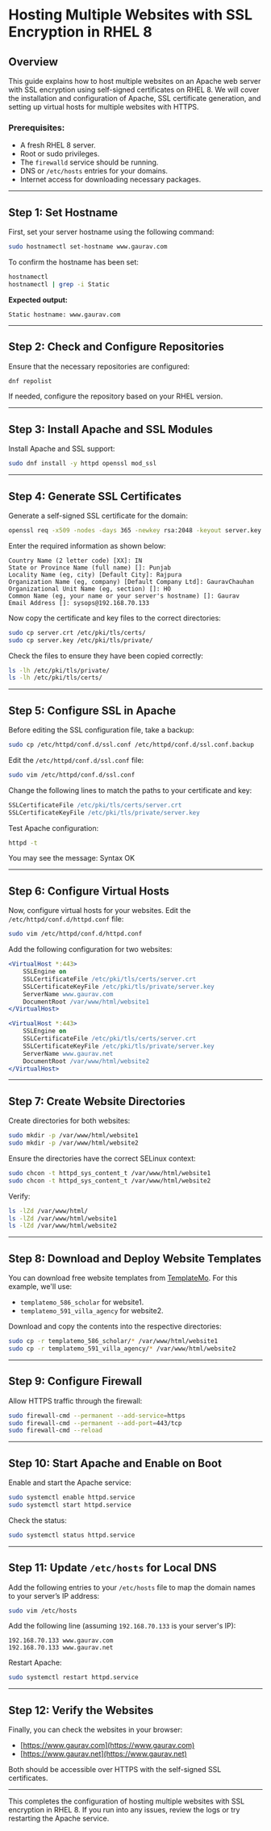 # Hosting Multiple Websites with SSL Encryption in RHEL 8

## Overview

This guide explains how to host multiple websites on an Apache web server with SSL
encryption using self-signed certificates on RHEL 8. We will cover the installation 
and configuration of Apache, SSL certificate generation, and setting up virtual hosts 
for multiple websites with HTTPS.

### Prerequisites:

* A fresh RHEL 8 server.
* Root or sudo privileges.
* The `firewalld` service should be running.
* DNS or `/etc/hosts` entries for your domains.
* Internet access for downloading necessary packages.

---

## Step 1: Set Hostname

First, set your server hostname using the following command:

```bash
sudo hostnamectl set-hostname www.gaurav.com
```

To confirm the hostname has been set:

```bash
hostnamectl
hostnamectl | grep -i Static
```

**Expected output:**

```
Static hostname: www.gaurav.com
```

---

## Step 2: Check and Configure Repositories

Ensure that the necessary repositories are configured:

```bash
dnf repolist
```

If needed, configure the repository based on your RHEL version.

---

## Step 3: Install Apache and SSL Modules

Install Apache and SSL support:

```bash
sudo dnf install -y httpd openssl mod_ssl
```

---

## Step 4: Generate SSL Certificates

Generate a self-signed SSL certificate for the domain:

```bash
openssl req -x509 -nodes -days 365 -newkey rsa:2048 -keyout server.key -out server.crt
```

Enter the required information as shown below:

```plaintext
Country Name (2 letter code) [XX]: IN
State or Province Name (full name) []: Punjab
Locality Name (eg, city) [Default City]: Rajpura
Organization Name (eg, company) [Default Company Ltd]: GauravChauhan
Organizational Unit Name (eg, section) []: HO
Common Name (eg, your name or your server's hostname) []: Gaurav
Email Address []: sysops@192.168.70.133
```

Now copy the certificate and key files to the correct directories:

```bash
sudo cp server.crt /etc/pki/tls/certs/
sudo cp server.key /etc/pki/tls/private/
```

Check the files to ensure they have been copied correctly:

```bash
ls -lh /etc/pki/tls/private/
ls -lh /etc/pki/tls/certs/
```

---

## Step 5: Configure SSL in Apache

Before editing the SSL configuration file, take a backup:

```bash
sudo cp /etc/httpd/conf.d/ssl.conf /etc/httpd/conf.d/ssl.conf.backup
```

Edit the `/etc/httpd/conf.d/ssl.conf` file:

```bash
sudo vim /etc/httpd/conf.d/ssl.conf
```

Change the following lines to match the paths to your certificate and key:

```apache
SSLCertificateFile /etc/pki/tls/certs/server.crt
SSLCertificateKeyFile /etc/pki/tls/private/server.key
```

Test Apache configuration:

```bash
httpd -t
```

You may see the message:
Syntax OK

---

## Step 6: Configure Virtual Hosts

Now, configure virtual hosts for your websites. Edit the `/etc/httpd/conf.d/httpd.conf` file:

```bash
sudo vim /etc/httpd/conf.d/httpd.conf
```

Add the following configuration for two websites:

```apache
<VirtualHost *:443>
    SSLEngine on
    SSLCertificateFile /etc/pki/tls/certs/server.crt
    SSLCertificateKeyFile /etc/pki/tls/private/server.key
    ServerName www.gaurav.com
    DocumentRoot /var/www/html/website1
</VirtualHost>

<VirtualHost *:443>
    SSLEngine on
    SSLCertificateFile /etc/pki/tls/certs/server.crt
    SSLCertificateKeyFile /etc/pki/tls/private/server.key
    ServerName www.gaurav.net
    DocumentRoot /var/www/html/website2
</VirtualHost>
```

---

## Step 7: Create Website Directories

Create directories for both websites:

```bash
sudo mkdir -p /var/www/html/website1
sudo mkdir -p /var/www/html/website2
```

Ensure the directories have the correct SELinux context:

```bash
sudo chcon -t httpd_sys_content_t /var/www/html/website1
sudo chcon -t httpd_sys_content_t /var/www/html/website2
```

Verify:

```bash
ls -lZd /var/www/html/
ls -lZd /var/www/html/website1
ls -lZd /var/www/html/website2
```

---

## Step 8: Download and Deploy Website Templates

You can download free website templates from [TemplateMo](https://templatemo.com/). For this example, we'll use:

* `templatemo_586_scholar` for website1.
* `templatemo_591_villa_agency` for website2.

Download and copy the contents into the respective directories:

```bash
sudo cp -r templatemo_586_scholar/* /var/www/html/website1
sudo cp -r templatemo_591_villa_agency/* /var/www/html/website2
```

---

## Step 9: Configure Firewall

Allow HTTPS traffic through the firewall:

```bash
sudo firewall-cmd --permanent --add-service=https
sudo firewall-cmd --permanent --add-port=443/tcp
sudo firewall-cmd --reload
```

---

## Step 10: Start Apache and Enable on Boot

Enable and start the Apache service:

```bash
sudo systemctl enable httpd.service
sudo systemctl start httpd.service
```

Check the status:

```bash
sudo systemctl status httpd.service
```

---

## Step 11: Update `/etc/hosts` for Local DNS

Add the following entries to your `/etc/hosts` file to map the domain 
names to your server’s IP address:

```bash
sudo vim /etc/hosts
```

Add the following line (assuming `192.168.70.133` is your server's IP):

```plaintext
192.168.70.133 www.gaurav.com
192.168.70.133 www.gaurav.net
```

Restart Apache:

```bash
sudo systemctl restart httpd.service
```

---

## Step 12: Verify the Websites

Finally, you can check the websites in your browser:

* [https://www.gaurav.com](https://www.gaurav.com)
  ![]()
* [https://www.gaurav.net](https://www.gaurav.net)
  ![]()
  
Both should be accessible over HTTPS with the self-signed SSL certificates.

---

This completes the configuration of hosting multiple websites with SSL encryption in RHEL 8. 
If you run into any issues, review the logs or try restarting the Apache service.


